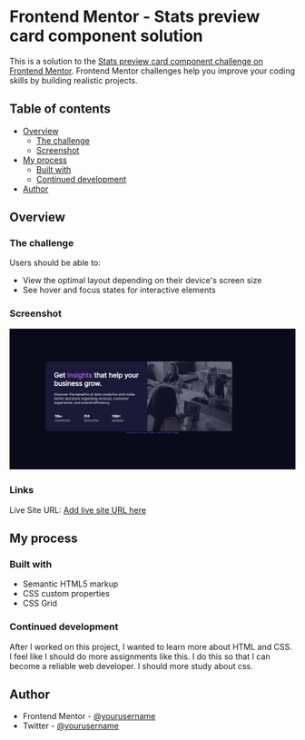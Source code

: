 # Frontend Mentor - Stats preview card component solution

This is a solution to the [Stats preview card component challenge on Frontend Mentor](https://www.frontendmentor.io/challenges/stats-preview-card-component-8JqbgoU62). Frontend Mentor challenges help you improve your coding skills by building realistic projects. 

## Table of contents

- [Overview](#overview)
  - [The challenge](#the-challenge)
  - [Screenshot](#screenshot)
- [My process](#my-process)
  - [Built with](#built-with)
  - [Continued development](#continued-development)
- [Author](#author)


## Overview

### The challenge

Users should be able to:

- View the optimal layout depending on their device's screen size
- See hover and focus states for interactive elements

### Screenshot

![](./design/image-header-desktop-output.JPG)

### Links

 Live Site URL: [Add live site URL here](https://stats-preview-card-component-challenge.pages.dev/)

## My process

### Built with

- Semantic HTML5 markup
- CSS custom properties
- CSS Grid

### Continued development

After I worked on this project, I wanted to learn more about HTML and CSS. I feel like I should do more assignments like this. I do this so that I can become a reliable web developer. I should more study about css.

## Author

- Frontend Mentor - [@yourusername](https://www.frontendmentor.io/profile/zulfaan)
- Twitter - [@yourusername](https://www.twitter.com/longlive1984)
